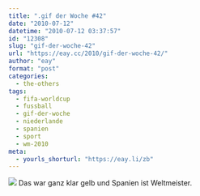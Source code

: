 ```yaml
---
title: ".gif der Woche #42"
date: "2010-07-12"
datetime: "2010-07-12 03:37:57"
id: "12308"
slug: "gif-der-woche-42"
url: "https://eay.cc/2010/gif-der-woche-42/"
author: "eay"
format: "post"
categories:
  - the-others
tags:
  - fifa-worldcup
  - fussball
  - gif-der-woche
  - niederlande
  - spanien
  - sport
  - wm-2010
meta:
  - yourls_shorturl: "https://eay.li/zb"
---
```


![](https://eay.cc/uploads/2010/derfliegendehollaender.gif) Das war ganz klar gelb und Spanien ist Weltmeister.
